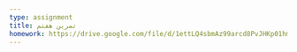 ```yaml
---
type: assignment
title: تمرین هفتم
homework: https://drive.google.com/file/d/1ettLQ4sbmAz99arcd8PvJHKp01hmUgaA/view?usp=sharing
---
```

